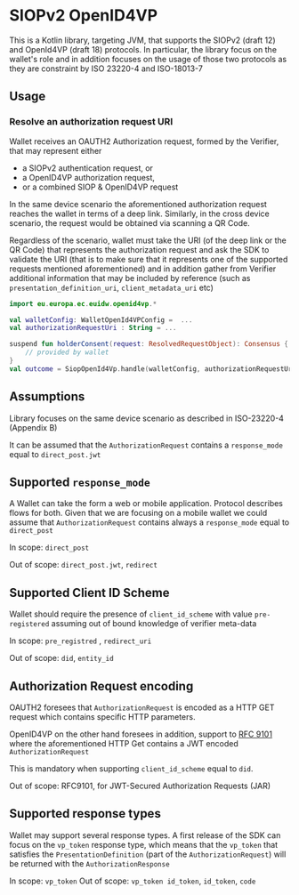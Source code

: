 # SIOPv2 OpenID4VP 

This is a Kotlin library, targeting JVM, that supports the SIOPv2 (draft 12) and OpenId4VP (draft 18) protocols.
In particular, the library focus on the wallet's role and in addition focuses on the 
usage of those two protocols as they are constraint by ISO 23220-4 and ISO-18013-7




## Usage

### Resolve an authorization request URI 

Wallet receives an OAUTH2 Authorization request, formed by the Verifier, that may represent either 

- a SIOPv2 authentication request, or 
- a OpenID4VP authorization request,  
- or a combined SIOP & OpenID4VP request

In the same device  scenario the aforementioned authorization request reaches the wallet in terms of 
a deep link. Similarly, in the cross device scenario, the request would be obtained via scanning a QR Code.

Regardless of the scenario, wallet must take the URI (of the deep link or the QR Code) that represents the 
authorization request and ask the SDK to validate the URI (that is to make sure that it represents one of the supported
requests mentioned aforementioned) and in addition gather from Verifier additional information that may be included by
reference (such as `presentation_definition_uri`, `client_metadata_uri` etc)

```kotlin
import eu.europa.ec.euidw.openid4vp.*

val walletConfig: WalletOpenId4VPConfig =  ...
val authorizationRequestUri : String = ...

suspend fun holderConsent(request: ResolvedRequestObject): Consensus {
    // provided by wallet 
}
val outcome = SiopOpenId4Vp.handle(walletConfig, authorizationRequestUri) { holderConsent(it) }

```






## Assumptions

Library focuses on the same device scenario as described in ISO-23220-4 (Appendix B)

It can be assumed that the `AuthorizationRequest` contains a `response_mode`
equal to `direct_post.jwt`

## Supported `response_mode`

A Wallet can take the form a web or mobile application.
Protocol describes flows for both. Given that we are focusing on a mobile wallet we could
assume that `AuthorizationRequest` contains always a `response_mode` equal to `direct_post`

In scope: `direct_post`

Out of scope: `direct_post.jwt`, `redirect`

## Supported Client ID Scheme

Wallet should require the presence of `client_id_scheme` with value
`pre-registered` assuming out of bound knowledge of verifier meta-data

In scope: `pre_registred` , `redirect_uri`

Out of scope: `did`, `entity_id`

## Authorization Request encoding

OAUTH2 foresees that `AuthorizationRequest` is encoded as a HTTP GET
request which contains specific HTTP parameters.

OpenID4VP on the other hand foresees in addition, support to
[RFC 9101](https://www.rfc-editor.org/rfc/rfc9101.html#request_object) where
the aforementioned HTTP Get contains a JWT encoded `AuthorizationRequest`

This is mandatory when supporting `client_id_scheme` equal to `did`.

Out of scope: RFC9101, for JWT-Secured Authorization Requests (JAR)


## Supported response types

Wallet may support several response types. A first release of the SDK
can focus on the `vp_token` response type, which means that the `vp_token`
that satisfies the `PresentationDefinition` (part of the `AuthorizationRequest`)
will be returned with the `AuthorizationResponse`

In scope: `vp_token`
Out of scope: `vp_token id_token`, `id_token`, `code`
